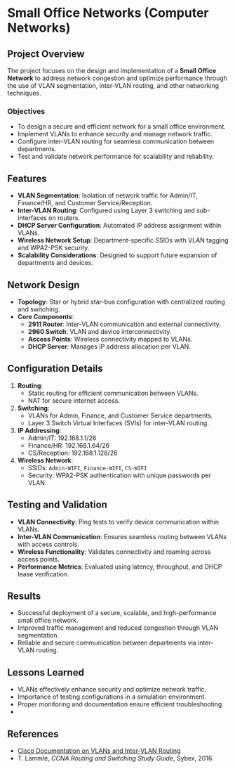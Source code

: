 # Small Office Networks (Computer Networks)

## Project Overview

The project focuses on the design and implementation of a **Small Office Network** to address network congestion and optimize performance through the use of VLAN segmentation, inter-VLAN routing, and other networking techniques.

### Objectives
- To design a secure and efficient network for a small office environment.
- Implement VLANs to enhance security and manage network traffic.
- Configure inter-VLAN routing for seamless communication between departments.
- Test and validate network performance for scalability and reliability.

## Features
- **VLAN Segmentation**: Isolation of network traffic for Admin/IT, Finance/HR, and Customer Service/Reception.
- **Inter-VLAN Routing**: Configured using Layer 3 switching and sub-interfaces on routers.
- **DHCP Server Configuration**: Automated IP address assignment within VLANs.
- **Wireless Network Setup**: Department-specific SSIDs with VLAN tagging and WPA2-PSK security.
- **Scalability Considerations**: Designed to support future expansion of departments and devices.

## Network Design

- **Topology**: Star or hybrid star-bus configuration with centralized routing and switching.
- **Core Components**:
  - **2911 Router**: Inter-VLAN communication and external connectivity.
  - **2960 Switch**: VLAN and device interconnectivity.
  - **Access Points**: Wireless connectivity mapped to VLANs.
  - **DHCP Server**: Manages IP address allocation per VLAN.

## Configuration Details
1. **Routing**:
   - Static routing for efficient communication between VLANs.
   - NAT for secure internet access.
2. **Switching**:
   - VLANs for Admin, Finance, and Customer Service departments.
   - Layer 3 Switch Virtual Interfaces (SVIs) for inter-VLAN routing.
3. **IP Addressing**:
   - Admin/IT: 192.168.1.1/26
   - Finance/HR: 192.168.1.64/26
   - CS/Reception: 192.168.1.128/26
4. **Wireless Network**:
   - SSIDs: `Admin-WIFI`, `Finance-WIFI`, `CS-WIFI`
   - Security: WPA2-PSK authentication with unique passwords per VLAN.

## Testing and Validation
- **VLAN Connectivity**: Ping tests to verify device communication within VLANs.
- **Inter-VLAN Communication**: Ensures seamless routing between VLANs with access controls.
- **Wireless Functionality**: Validates connectivity and roaming across access points.
- **Performance Metrics**: Evaluated using latency, throughput, and DHCP lease verification.

## Results
- Successful deployment of a secure, scalable, and high-performance small office network.
- Improved traffic management and reduced congestion through VLAN segmentation.
- Reliable and secure communication between departments via inter-VLAN routing.

## Lessons Learned
- VLANs effectively enhance security and optimize network traffic.
- Importance of testing configurations in a simulation environment.
- Proper monitoring and documentation ensure efficient troubleshooting.
- 
## References
- [Cisco Documentation on VLANs and Inter-VLAN Routing](https://www.cisco.com/c/en/us/support/docs/lan-switching/inter-vlan-routing/41860-howto-L3-intervlanrouting.html)
- T. Lammle, *CCNA Routing and Switching Study Guide*, Sybex, 2016.
